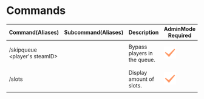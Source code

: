 ﻿# Commands

| Command(Aliases) | Subcommand(Aliases) | Description | AdminMode Required | Command Actor  |
|--|--|--|--|--|
| /skipqueue \<player's steamID\> |  | Bypass players in the queue. | ![is_required](../../images/required.png) | <pre><center>![unturned-ico](../../images/unturned.png)  ![console-ico](../../images/console.png)</center></pre> |
| /slots |  | Display amount of slots. | ![is_required](../../images/required.png) | <pre><center>![unturned-ico](../../images/unturned.png)  ![console-ico](../../images/console.png)</center></pre> |

